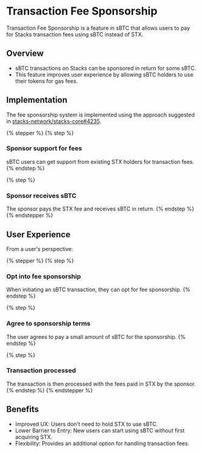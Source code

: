 # Transaction Fee Sponsorship

Transaction Fee Sponsorship is a feature in sBTC that allows users to pay for Stacks transaction fees using sBTC instead of STX.

## Overview

* sBTC transactions on Stacks can be sponsored in return for some sBTC.
* This feature improves user experience by allowing sBTC holders to use their tokens for gas fees.

## Implementation

The fee sponsorship system is implemented using the approach suggested in [stacks-network/stacks-core#4235](https://github.com/stacks-network/stacks-core/issues/4235).

{% stepper %}
{% step %}
### Sponsor support for fees

sBTC users can get support from existing STX holders for transaction fees.
{% endstep %}

{% step %}
### Sponsor receives sBTC

The sponsor pays the STX fee and receives sBTC in return.
{% endstep %}
{% endstepper %}

## User Experience

From a user's perspective:

{% stepper %}
{% step %}
### Opt into fee sponsorship

When initiating an sBTC transaction, they can opt for fee sponsorship.
{% endstep %}

{% step %}
### Agree to sponsorship terms

The user agrees to pay a small amount of sBTC for the sponsorship.
{% endstep %}

{% step %}
### Transaction processed

The transaction is then processed with the fees paid in STX by the sponsor.
{% endstep %}
{% endstepper %}

## Benefits

* Improved UX: Users don't need to hold STX to use sBTC.
* Lower Barrier to Entry: New users can start using sBTC without first acquiring STX.
* Flexibility: Provides an additional option for handling transaction fees.

